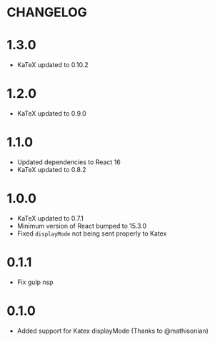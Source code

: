 # CHANGELOG

# 1.3.0

* KaTeX updated to 0.10.2

# 1.2.0

* KaTeX updated to 0.9.0

# 1.1.0

* Updated dependencies to React 16
* KaTeX updated to 0.8.2

# 1.0.0

* KaTeX updated to 0.7.1
* Minimum version of React bumped to 15.3.0
* Fixed `displayMode` not being sent properly to Katex

# 0.1.1

* Fix gulp nsp

# 0.1.0

* Added support for Katex displayMode (Thanks to @mathisonian)
